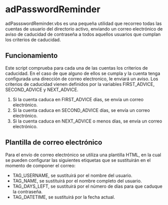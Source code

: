 # adPasswordReminder

adPassswordReminder.vbs es una pequeña utilidad que recorreo todas las cuentas de usuario del directorio activo, enviando un correo electrónico de aviso de caducidad de contraseña a todos aquellos usuarios que cumplan los criterios de caducidad.

## Funcionamiento

Este script comprueba para cada una de las cuentas los criterios de caducidad. En el caso de que alguno de ellos se cumpla y la cuenta tenga configurada una dirección de correo electronico, le enviará un aviso. Los criterios de caducidad vienen definidos por la variables FIRST_ADVICE, SECOND_ADVICE y NEXT_ADVICE.

1. Si la cuenta caduca en FIRST_ADVICE días, se envía un correo electrónico.
2. Si la cuenta caduca en SECOND_ADVICE días, se envía un correo electrónico.
3. Si la cuenta caduca en NEXT_ADVICE o menos días, se envía un correo electrónico.

## Plantilla de correo electrónico

Para el envío de correo electrónico se utiliza una plantilla HTML, en la cual se pueden configurar las siguientes etiquetas que se sustituirán en el momento de componer el correo:

* TAG_USERNAME, se sustituirá por el nombre del usuario.
* TAG_NAME, se sustituirá por el nombre completo del usuario.
* TAG_DAYS_LEFT, se sustituirá por el número de días para que caduque la contraseña.
* TAG_DATETIME, se sustituirá por la fecha actual.
